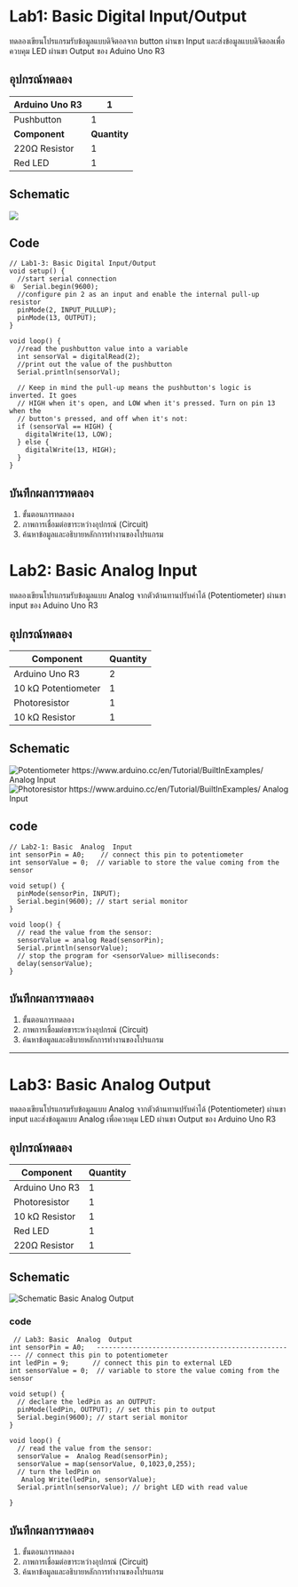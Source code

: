 # **Lab1: Basic Digital Input/Output**
   ทดลองเขียนโปรแกรมรับข้อมูลแบบดิจิตอลจาก button ผ่านขา Input และส่งข้อมูลแบบดิจิตอลเพื่อควบคุม LED ผ่านขา Output ของ Aduino Uno R3

## **อุปกรณ์ทดลอง** 
| Arduino Uno R3 | 1            |
| -------------- | ------------ |
| Pushbutton     | 1            |
| **Component**  | **Quantity** |
| 220Ω Resistor  | 1            |
| Red LED        | 1            |

## **Schematic** 
![](https://paper-attachments.dropboxusercontent.com/s_F84F01DD9F719107CBC0632F893B1C6CC0705268D31C8BB1AAA955EA7694C945_1634474556222_inputPullupSerial_sch.png)

## **Code**
    // Lab1-3: Basic Digital Input/Output
    void setup() {
      //start serial connection
    ⑥  Serial.begin(9600);
      //configure pin 2 as an input and enable the internal pull-up resistor
      pinMode(2, INPUT_PULLUP);
      pinMode(13, OUTPUT);
    }
    
    void loop() {
      //read the pushbutton value into a variable
      int sensorVal = digitalRead(2);
      //print out the value of the pushbutton
      Serial.println(sensorVal);
    
      // Keep in mind the pull-up means the pushbutton's logic is inverted. It goes
      // HIGH when it's open, and LOW when it's pressed. Turn on pin 13 when the
      // button's pressed, and off when it's not:
      if (sensorVal == HIGH) {
        digitalWrite(13, LOW);
      } else {
        digitalWrite(13, HIGH);
      }
    }


## **บันทึกผลการทดลอง** 
1. ขั้นตอนการทดลอง
2. ภาพการเชื่อมต่อขาระหว่างอุปกรณ์ (Circuit)
3. ค้นหาข้อมูลและอธิบายหลักการทำงานของโปรแกรม


# **Lab2: Basic Analog Input**

ทดลองเขียนโปรแกรมรับข้อมูลแบบ  Analog  จากตัวต้านทานปรับค่าได้ (Potentiometer) ผ่านขา input ของ Aduino Uno R3

## **อุปกรณ์ทดลอง** 
| **Component**       | **Quantity** |
| ------------------- | ------------ |
| Arduino Uno R3      | 2            |
| 10 kΩ Potentiometer | 1            |
| Photoresistor       | 1            |
| 10 kΩ Resistor      | 1            |

## **Schematic** 


![Potentiometer https://www.arduino.cc/en/Tutorial/BuiltInExamples/ Analog Input](https://paper-attachments.dropboxusercontent.com/s_F84F01DD9F719107CBC0632F893B1C6CC0705268D31C8BB1AAA955EA7694C945_1634400356306_analoginoutserial_sch.png)
![Photoresistor https://www.arduino.cc/en/Tutorial/BuiltInExamples/ Analog Input](https://paper-attachments.dropboxusercontent.com/s_F84F01DD9F719107CBC0632F893B1C6CC0705268D31C8BB1AAA955EA7694C945_1634400365185_PhotoResistorA0_schem.png)


## code
    // Lab2-1: Basic  Analog  Input
    int sensorPin = A0;    // connect this pin to potentiometer
    int sensorValue = 0;  // variable to store the value coming from the sensor
    
    void setup() {
      pinMode(sensorPin, INPUT); 
      Serial.begin(9600); // start serial monitor
    }
    
    void loop() {
      // read the value from the sensor:
      sensorValue = analog Read(sensorPin); 
      Serial.println(sensorValue);
      // stop the program for <sensorValue> milliseconds:
      delay(sensorValue);
    }


## **บันทึกผลการทดลอง**
1. ขั้นตอนการทดลอง
2. ภาพการเชื่อมต่อขาระหว่างอุปกรณ์ (Circuit)
3. ค้นหาข้อมูลและอธิบายหลักการทำงานของโปรแกรม

----------

# **Lab3: Basic Analog Output**

ทดลองเขียนโปรแกรมรับข้อมูลแบบ Analog จากตัวต้านทานปรับค่าได้ (Potentiometer) ผ่านขา input และส่งข้อมูลแบบ Analog เพื่อควบคุม LED ผ่านขา Output ของ Arduino Uno R3

## **อุปกรณ์ทดลอง** 

| **Component**  | **Quantity** |
| -------------- | ------------ |
| Arduino Uno R3 | 1            |
| Photoresistor  | 1            |
| 10 kΩ Resistor | 1            |
| Red LED        | 1            |
| 220Ω Resistor  | 1            |



## **Schematic** 


![Schematic Basic Analog Output](https://paper-attachments.dropboxusercontent.com/s_F84F01DD9F719107CBC0632F893B1C6CC0705268D31C8BB1AAA955EA7694C945_1634475487274_lab5.png)



### code
     // Lab3: Basic  Analog  Output
    int sensorPin = A0;   --------------------------------------------------- // connect this pin to potentiometer
    int ledPin = 9;      // connect this pin to external LED
    int sensorValue = 0;  // variable to store the value coming from the sensor
    
    void setup() {
      // declare the ledPin as an OUTPUT:
      pinMode(ledPin, OUTPUT); // set this pin to output
      Serial.begin(9600); // start serial monitor
    }
    
    void loop() {
      // read the value from the sensor:
      sensorValue =  Analog Read(sensorPin);
      sensorValue = map(sensorValue, 0,1023,0,255);
      // turn the ledPin on
       Analog Write(ledPin, sensorValue);
      Serial.println(sensorValue); // bright LED with read value
       
    }


## **บันทึกผลการทดลอง** 
1. ขั้นตอนการทดลอง
2. ภาพการเชื่อมต่อขาระหว่างอุปกรณ์ (Circuit)
3. ค้นหาข้อมูลและอธิบายหลักการทำงานของโปรแกรม

